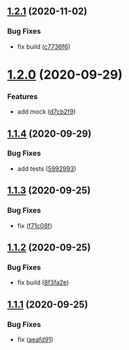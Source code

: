 ## [1.2.1](https://github.com/makamekm/react-service-provider/compare/v1.2.0...v1.2.1) (2020-11-02)


### Bug Fixes

* fix build ([c7736f6](https://github.com/makamekm/react-service-provider/commit/c7736f6b89e43be0afea6906e3f64350f3b8ccf9))

# [1.2.0](https://github.com/makamekm/react-service-provider/compare/v1.1.4...v1.2.0) (2020-09-29)


### Features

* add mock ([d7cb2f9](https://github.com/makamekm/react-service-provider/commit/d7cb2f9436635d06b625a1c2830ce8d4198f9d00))

## [1.1.4](https://github.com/makamekm/react-service-provider/compare/v1.1.3...v1.1.4) (2020-09-29)


### Bug Fixes

* add tests ([5992993](https://github.com/makamekm/react-service-provider/commit/5992993c820987e5fc7fa120008e60e747d8d3bd))

## [1.1.3](https://github.com/makamekm/react-service-provider/compare/v1.1.2...v1.1.3) (2020-09-25)


### Bug Fixes

* fix ([f71c08f](https://github.com/makamekm/react-service-provider/commit/f71c08f9c90784624af5f3a137b6f14003a33640))

## [1.1.2](https://github.com/makamekm/react-service-provider/compare/v1.1.1...v1.1.2) (2020-09-25)


### Bug Fixes

* fix build ([8f3fa2e](https://github.com/makamekm/react-service-provider/commit/8f3fa2e8da9466458c4ddbe2334676eacd3b689c))

## [1.1.1](https://github.com/makamekm/react-service-provider/compare/v1.1.0...v1.1.1) (2020-09-25)


### Bug Fixes

* fix ([aeafd91](https://github.com/makamekm/react-service-provider/commit/aeafd9152bc2a07ca83a3b5c8fd2bfd5590abfe7))
